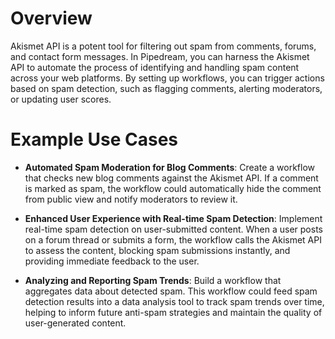 # Overview

Akismet API is a potent tool for filtering out spam from comments, forums, and contact form messages. In Pipedream, you can harness the Akismet API to automate the process of identifying and handling spam content across your web platforms. By setting up workflows, you can trigger actions based on spam detection, such as flagging comments, alerting moderators, or updating user scores.

# Example Use Cases

- **Automated Spam Moderation for Blog Comments**: Create a workflow that checks new blog comments against the Akismet API. If a comment is marked as spam, the workflow could automatically hide the comment from public view and notify moderators to review it.

- **Enhanced User Experience with Real-time Spam Detection**: Implement real-time spam detection on user-submitted content. When a user posts on a forum thread or submits a form, the workflow calls the Akismet API to assess the content, blocking spam submissions instantly, and providing immediate feedback to the user.

- **Analyzing and Reporting Spam Trends**: Build a workflow that aggregates data about detected spam. This workflow could feed spam detection results into a data analysis tool to track spam trends over time, helping to inform future anti-spam strategies and maintain the quality of user-generated content.
